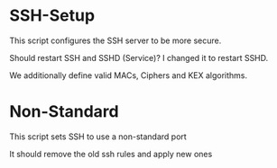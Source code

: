 # SSH-Setup
This script configures the SSH server to be more secure.

Should restart SSH and SSHD (Service)? I changed it to restart SSHD.

We additionally define valid MACs, Ciphers and KEX algorithms.
# Non-Standard 
This script sets SSH to use a non-standard port 

It should remove the old ssh rules and apply new ones